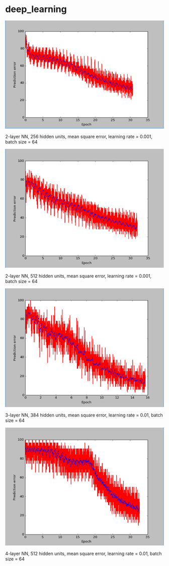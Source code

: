 # deep_learning

![](https://github.com/NotImplemented/DeepLearning/blob/master/nn-2-256.png)

2-layer NN, 256 hidden units, mean square error, learning rate = 0.001, batch size = 64

![](https://github.com/NotImplemented/DeepLearning/blob/master/nn-2-512.png)

2-layer NN, 512 hidden units, mean square error, learning rate = 0.001, batch size = 64

![](https://github.com/NotImplemented/DeepLearning/blob/master/nn-3-256-128.png)

3-layer NN, 384 hidden units, mean square error, learning rate = 0.01, batch size = 64

![](https://github.com/NotImplemented/DeepLearning/blob/master/nn-4-256-128-128.png)

4-layer NN, 512 hidden units, mean square error, learning rate = 0.01, batch size = 64
